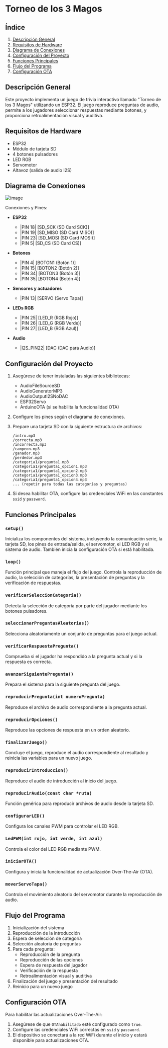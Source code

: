 # Torneo de los 3 Magos

## Índice
1. [Descripción General](#descripción-general)
2. [Requisitos de Hardware](#requisitos-de-hardware)
3. [Diagrama de Conexiones](#diagrama-de-conexiones)
4. [Configuración del Proyecto](#configuración-del-proyecto)
5. [Funciones Principales](#funciones-principales)
6. [Flujo del Programa](#flujo-del-programa)
7. [Configuración OTA](#configuración-ota)

## Descripción General

Este proyecto implementa un juego de trivia interactivo llamado "Torneo de los 3 Magos" utilizando un ESP32. El juego reproduce preguntas de audio, permite a los jugadores seleccionar respuestas mediante botones, y proporciona retroalimentación visual y auditiva.

## Requisitos de Hardware

- ESP32
- Módulo de tarjeta SD
- 4 botones pulsadores
- LED RGB
- Servomotor
- Altavoz (salida de audio I2S)

## Diagrama de Conexiones
![image](https://github.com/user-attachments/assets/597339be-300b-4c1d-8eef-6322132b2525)

Conexiones y Pines:

- **ESP32**
  - |PIN 18| [SD_SCK (SD Card SCK)]
  - |PIN 19| [SD_MISO (SD Card MISO)]
  - |PIN 23| [SD_MOSI (SD Card MOSI)]
  - |PIN 5| [SD_CS (SD Card CS)]
  
- **Botones**
  - |PIN 4| [BOTON1 (Botón 1)]
  - |PIN 15| [BOTON2 (Botón 2)]
  - |PIN 34| [BOTON3 (Botón 3)]
  - |PIN 35| [BOTON4 (Botón 4)]
  
- **Sensores y actuadores**
  - |PIN 13| [SERVO (Servo Tapa)]
    
- **LEDs RGB**
  - |PIN 25| [LED_R (RGB Rojo)]
  - |PIN 26| [LED_G (RGB Verde)]
  - |PIN 27| [LED_B (RGB Azul)]
  
- **Audio**
  - |I2S_PIN22| [DAC (DAC para Audio)]

## Configuración del Proyecto

1. Asegúrese de tener instaladas las siguientes bibliotecas:
   - AudioFileSourceSD
   - AudioGeneratorMP3
   - AudioOutputI2SNoDAC
   - ESP32Servo
   - ArduinoOTA (si se habilita la funcionalidad OTA)

2. Configure los pines según el diagrama de conexiones.

3. Prepare una tarjeta SD con la siguiente estructura de archivos:
   ```
   /intro.mp3
   /correcta.mp3
   /incorrecta.mp3
   /campeon.mp3
   /ganador.mp3
   /perdedor.mp3
   /categoria1/pregunta1.mp3
   /categoria1/pregunta1_opcion1.mp3
   /categoria1/pregunta1_opcion2.mp3
   /categoria1/pregunta1_opcion3.mp3
   /categoria1/pregunta1_opcion4.mp3
   ... (repetir para todas las categorías y preguntas)
   ```

4. Si desea habilitar OTA, configure las credenciales WiFi en las constantes `ssid` y `password`.

## Funciones Principales

### `setup()`
Inicializa los componentes del sistema, incluyendo la comunicación serie, la tarjeta SD, los pines de entrada/salida, el servomotor, el LED RGB y el sistema de audio. También inicia la configuración OTA si está habilitada.

### `loop()`
Función principal que maneja el flujo del juego. Controla la reproducción de audio, la selección de categorías, la presentación de preguntas y la verificación de respuestas.

### `verificarSeleccionCategoria()`
Detecta la selección de categoría por parte del jugador mediante los botones pulsadores.

### `seleccionarPreguntasAleatorias()`
Selecciona aleatoriamente un conjunto de preguntas para el juego actual.

### `verificarRespuestaPregunta()`
Comprueba si el jugador ha respondido a la pregunta actual y si la respuesta es correcta.

### `avanzarSiguientePregunta()`
Prepara el sistema para la siguiente pregunta del juego.

### `reproducirPregunta(int numeroPregunta)`
Reproduce el archivo de audio correspondiente a la pregunta actual.

### `reproducirOpciones()`
Reproduce las opciones de respuesta en un orden aleatorio.

### `finalizarJuego()`
Concluye el juego, reproduce el audio correspondiente al resultado y reinicia las variables para un nuevo juego.

### `reproducirIntroduccion()`
Reproduce el audio de introducción al inicio del juego.

### `reproducirAudio(const char *ruta)`
Función genérica para reproducir archivos de audio desde la tarjeta SD.

### `configurarLED()`
Configura los canales PWM para controlar el LED RGB.

### `LedPWM(int rojo, int verde, int azul)`
Controla el color del LED RGB mediante PWM.

### `iniciarOTA()`
Configura y inicia la funcionalidad de actualización Over-The-Air (OTA).

### `moverServoTapa()`
Controla el movimiento aleatorio del servomotor durante la reproducción de audio.

## Flujo del Programa

1. Inicialización del sistema
2. Reproducción de la introducción
3. Espera de selección de categoría
4. Selección aleatoria de preguntas
5. Para cada pregunta:
   - Reproducción de la pregunta
   - Reproducción de las opciones
   - Espera de respuesta del jugador
   - Verificación de la respuesta
   - Retroalimentación visual y auditiva
6. Finalización del juego y presentación del resultado
7. Reinicio para un nuevo juego

## Configuración OTA

Para habilitar las actualizaciones Over-The-Air:

1. Asegúrese de que `OTAhabilitado` esté configurado como `true`.
2. Configure las credenciales WiFi correctas en `ssid` y `password`.
3. El dispositivo se conectará a la red WiFi durante el inicio y estará disponible para actualizaciones OTA.
